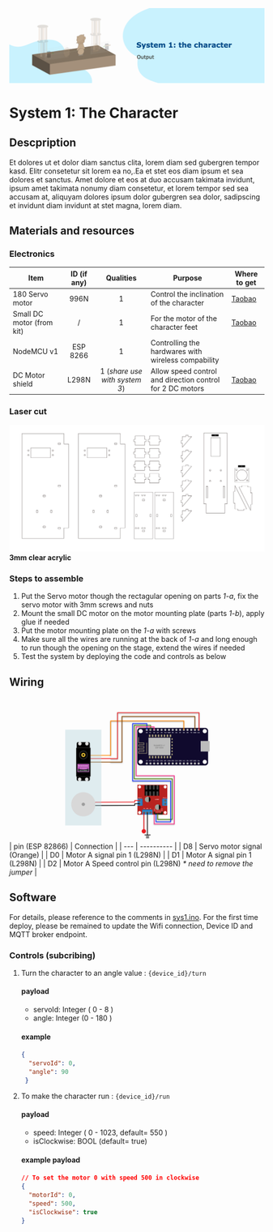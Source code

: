 ![alt text](./resources/cover.png "System 1 cover")
# System 1: The Character

## Descpription
Et dolores ut et dolor diam sanctus clita, lorem diam sed gubergren tempor kasd. Elitr consetetur sit lorem ea no,.Ea et stet eos diam ipsum et sea dolores et sanctus. Amet dolore et eos at duo accusam takimata invidunt, ipsum amet takimata nonumy diam consetetur, et lorem tempor sed sea accusam at, aliquyam dolores ipsum dolor gubergren sea dolor, sadipscing et invidunt diam invidunt at stet magna, lorem diam.

## Materials and resources
### Electronics
| Item | ID (if any) | Qualities | Purpose | Where to get |
| ---- | :-----------: | :---------: | ------- | ------------ |
| 180 Servo motor | 996N | 1 | Control the inclination of the character | [Taobao]() |
| Small DC motor (from kit) | / | 1 | For the motor of the character feet | [Taobao]() |
| NodeMCU v1 | ESP 8266 | 1 | Controlling the hardwares with wireless compability
| DC Motor shield | L298N | 1 (_share use with system 3_) | Allow speed control and direction control for 2 DC motors | [Taobao]()

### Laser cut 
![alt text](./resources/laser-cut.jpg "System 1 Laser cut schematic")
**3mm clear acrylic**

### Steps to assemble
1. Put the Servo motor though the rectagular opening on parts _1-a_, fix the servo motor with 3mm screws and nuts
2. Mount the small DC motor on the motor mounting plate (parts _1-b_), apply glue if needed
3. Put the motor mounting plate on the _1-a_ with screws
4. Make sure all the wires are running at the back of _1-a_ and long enough to run though the opening on the stage, extend the wires if needed
5. Test the system by deploying the code and controls as below

## Wiring
![alt text](./resources/wiring.png "Wiring for system 1")
| pin (ESP 82866) | Connection |
| --- | ---------- |
| D8 | Servo motor signal (Orange) |
| D0 | Motor A signal pin 1 (L298N) |
| D1 | Motor A signal pin 1 (L298N) |
| D2 | Motor A Speed control pin (L298N) _* need to remove the jumper_ |

## Software
For details, please reference to the comments in [sys1.ino](sys1/sys1.ino). For the first time deploy, please be remained to update the Wifi connection, Device ID and MQTT broker endpoint.
### Controls (subcribing)
1. Turn the character to an angle value : `{device_id}/turn`

    #### payload 
    - servoId: Integer ( 0 - 8 )
    - angle: Integer (0 - 180 )

    #### example
    ```JSON
    {
      "servoId": 0,
      "angle": 90 
     }
    ```
2. To make the character run : `{device_id}/run`
   
    #### payload
      - speed: Integer ( 0 - 1023, default= 550 ) 
      - isClockwise: BOOL (default= true)

    #### example payload
    ```JSON
    // To set the motor 0 with speed 500 in clockwise
    {
      "motorId": 0,
      "speed": 500,
      "isClockwise": true
    }
    ```

